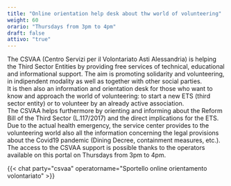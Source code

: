 ```yaml
---
title: "Online orientation help desk about thw world of volunteering"
weight: 60
orario: "Thursdays from 3pm to 4pm"
draft: false
attivo: "true"
---
```


The CSVAA (Centro Servizi per il Volontariato Asti Alessandria) is helping the Third Sector Entities by providing free services of technical, educational and informational support. The aim is promoting solidarity and volunteering, in indipendent modality as well as together with other social parties.  
It is then also an information and orientation desk for those who want to know and approach the world of volunteering: to start a new ETS (third sector entity) or to volunteer by an already active association.  
The CSVAA helps furthermore by orienting  and informing about the Reform Bill of the Third Sector (L.117/2017) and the direct implications for the ETS.  
Due to the actual health emergency, the service center provides to the volunteering world also all the information concerning the legal provisions about the Covid19 pandemic (Dining Decree, containment measures, etc.).  
The access to the CSVAA support is possible thanks to the operators available on this portal on Thursdays from 3pm to 4pm.

{{< chat party="csvaa" operatorname="Sportello online orientamento volontariato" >}}

